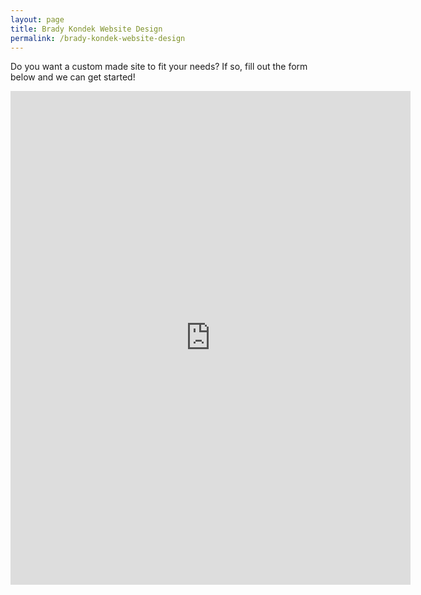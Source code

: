 ```yaml
---
layout: page
title: Brady Kondek Website Design
permalink: /brady-kondek-website-design
---
```


Do you want a custom made site to fit your needs?  If so, fill out the form below and we can get started!

<iframe src="https://docs.google.com/forms/d/e/1FAIpQLSdPA-dBN7dxfTj2nA4H_FXqz4p48MoIOCFZAQgSX47xhWzLBg/viewform?embedded=true" width="640" height="790" frameborder="0" marginheight="0" marginwidth="0">Loading…</iframe>
